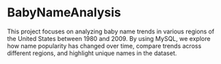 # BabyNameAnalysis
This project focuses on analyzing baby name trends in various regions of the United States between 1980 and 2009. By using MySQL, we explore how name popularity has changed over time, compare trends across different regions, and highlight unique names in the dataset.
